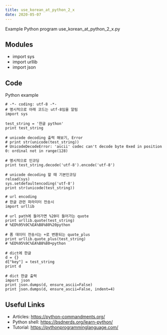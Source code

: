 ```yaml
---
title: use_korean_at_python_2_x
date: 2020-05-07
---
```

Example Python program use_korean_at_python_2_x.py

## Modules

* import sys
* import urllib
* import json

## Code

Python example

    # -*- coding: utf-8 -*-
    # 명시적으로 아래 코드는 utf-8임을 알림
    import sys
    
    test_string = '한글 python'
    print test_string
    
    # unicode decoding 출력 해보기, Error
    # print str(unicode(test_string))
    # UnicodeDecodeError: 'ascii' codec can't decode byte 0xed in position 0: ordinal not in range(128)
    
    # 명시적으로 인코딩
    print test_string.decode('utf-8').encode('utf-8')
    
    # unicode decoding 할 때 기본인코딩
    reload(sys)
    sys.setdefaultencoding('utf-8')
    print str(unicode(test_string))
    
    # url encoding
    # 한글 관련 파라미터 전송시
    import urllib
    
    # url path에 들어가면 %20이 들어가는 quote
    print urllib.quote(test_string)
    # %ED%95%9C%EA%B8%80%20python
    
    # 폼 데이터 전송시는 +로 변환되는 quote_plus
    print urllib.quote_plus(test_string)
    # %ED%95%9C%EA%B8%80+python
    
    # dict에 한글
    d = {}
    d["key"] = test_string
    print d
    
    # dict 한글 출력
    import json
    print json.dumps(d, ensure_ascii=False)
    print json.dumps(d, ensure_ascii=False, indent=4)

## Useful Links

- Articles: https://python-commandments.org/
- Python shell: https://bsdnerds.org/learn-python/
- Tutorial: https://pythonprogramminglanguage.com/
